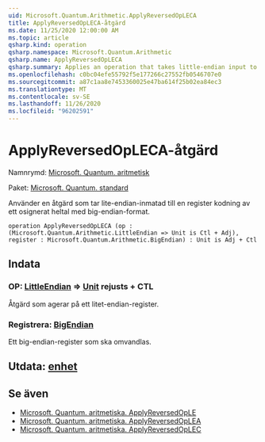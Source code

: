 ```yaml
---
uid: Microsoft.Quantum.Arithmetic.ApplyReversedOpLECA
title: ApplyReversedOpLECA-åtgärd
ms.date: 11/25/2020 12:00:00 AM
ms.topic: article
qsharp.kind: operation
qsharp.namespace: Microsoft.Quantum.Arithmetic
qsharp.name: ApplyReversedOpLECA
qsharp.summary: Applies an operation that takes little-endian input to a register encoding an unsigned integer using big-endian format.
ms.openlocfilehash: c0bc04efe55792f5e177266c27552fb0546707e0
ms.sourcegitcommit: a87c1aa8e7453360025e47ba614f25b02ea84ec3
ms.translationtype: MT
ms.contentlocale: sv-SE
ms.lasthandoff: 11/26/2020
ms.locfileid: "96202591"
---
```

# <a name="applyreversedopleca-operation"></a>ApplyReversedOpLECA-åtgärd

Namnrymd: [Microsoft. Quantum. aritmetisk](xref:Microsoft.Quantum.Arithmetic)

Paket: [Microsoft. Quantum. standard](https://nuget.org/packages/Microsoft.Quantum.Standard)


Använder en åtgärd som tar lite-endian-inmatad till en register kodning av ett osignerat heltal med big-endian-format.

```qsharp
operation ApplyReversedOpLECA (op : (Microsoft.Quantum.Arithmetic.LittleEndian => Unit is Ctl + Adj), register : Microsoft.Quantum.Arithmetic.BigEndian) : Unit is Adj + Ctl
```


## <a name="input"></a>Indata

### <a name="op--littleendian--unit--is-adj--ctl"></a>OP: [LittleEndian](xref:Microsoft.Quantum.Arithmetic.LittleEndian) => [Unit](xref:microsoft.quantum.lang-ref.unit)  rejusts + CTL

Åtgärd som agerar på ett litet-endian-register.


### <a name="register--bigendian"></a>Registrera: [BigEndian](xref:Microsoft.Quantum.Arithmetic.BigEndian)

Ett big-endian-register som ska omvandlas.



## <a name="output--unit"></a>Utdata: [enhet](xref:microsoft.quantum.lang-ref.unit)



## <a name="see-also"></a>Se även

- [Microsoft. Quantum. aritmetiska. ApplyReversedOpLE](xref:Microsoft.Quantum.Arithmetic.ApplyReversedOpLE)
- [Microsoft. Quantum. aritmetiska. ApplyReversedOpLEA](xref:Microsoft.Quantum.Arithmetic.ApplyReversedOpLEA)
- [Microsoft. Quantum. aritmetiska. ApplyReversedOpLEC](xref:Microsoft.Quantum.Arithmetic.ApplyReversedOpLEC)